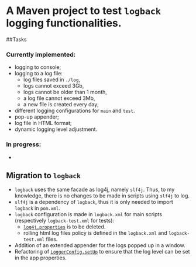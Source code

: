 # A Maven project to test `logback` logging functionalities.

##Tasks

### Currently implemented:

- logging to console;
- logging to a log file:
  - log files saved in `./log`,
  - logs cannot exceed 3Gb,
  - logs cannot be older than 1 month,
  - a log file cannot exceed 3Mb,
  - a new file is created every day;
- different logging configurations for `main` and `test`.
- pop-up appender;
- log file in HTML format;
- dynamic logging level adjustment.

### In progress:
- 

## Migration to `logback`

- `logback` uses the same facade as log4j, namely `slf4j`. Thus, to my knowledge, there is no changes to be made in scripts using `slf4j` to log.
- `slf4j` is a dependency of `logback`, thus it is only needed to import `logback` in `pom.xml`.
- `logback` configuration is made in `logback.xml` for main scripts (respectively `logback-test.xml` for tests):
  - [`log4j.properties`](https://github.com/GreenDelta/olca-modules/blob/master/olca-core/src/test/resources/log4j.properties) is to be deleted.
  - rolling html log files policy is defined in the `logback.xml` and `logback-test.xml` files.
- Addition of an extended appender for the logs popped up in a window.
- Refactoring of [`LoggerConfig.setUp`](https://github.com/GreenDelta/olca-app/blob/d62f84cd8964355c7dd944b65384fca6a959b9d9/olca-app/src/org/openlca/app/logging/LoggerConfig.java#L24) to ensure that the log level can be set in the app properties.

